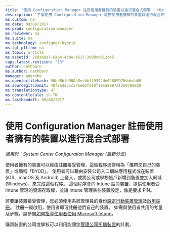 ```yaml
---
title: "使用 Configuration Manager 註冊使用者擁有的裝置以進行混合式部署 | Microsoft Docs"
description: "了解使用 Configuration Manager 註冊使用者擁有的裝置以進行混合式部署的不同方法。"
ms.custom: na
ms.date: 09/08/2017
ms.prod: configuration-manager
ms.reviewer: na
ms.suite: na
ms.technology: configmgr-hybrid
ms.tgt_pltfrm: na
ms.topic: article
ms.assetid: 2bdaa8a7-6a64-4b0e-b617-309dcd912c45
caps.latest.revision: "13"
author: nathbarn
ms.author: nathbarn
manager: angrobe
ms.openlocfilehash: 56bd6bfd900a8ecbb149392de62889970ddedb60
ms.sourcegitcommit: 40f2a4e3cc546e6bfd10f195a8e87af2b0780928
ms.translationtype: HT
ms.contentlocale: zh-TW
ms.lasthandoff: 09/08/2017
---
```

# <a name="enroll-user-owned-devices-for-hybrid-deployments-with-configuration-manager"></a>使用 Configuration Manager 註冊使用者擁有的裝置以進行混合式部署

*適用於：System Center Configuration Manager (最新分支)*

使用者擁有的裝置可以經由註冊接受管理，這個程序通常稱為「攜帶您自己的裝置」或簡稱「BYOD」。 使用者可以藉由安裝公司入口網站應用程式或在裝置 (iOS、macOS 及 Android) 上登入，或將公司或學校帳戶新增到裝置並加入網域 (Windows)，來完成這個程序。 這個程序會向 Intune 註冊裝置，提供使用者受 Intune 管理的資源存取權，並讓 Intune 管理某些裝置設定，像是要求 PIN。

若要讓裝置接受管理，您必須使用系統管理員的身份[設定行動裝置管理](setup-hybrid-mdm.md)及[啟用註冊](enable-platform-enrollment.md)。 註冊一經啟用，使用者即可註冊他們自己的裝置。 如需與使用者共用的考量及步驟，請參閱[如何指導使用者使用 Microsoft Intune](https://docs.microsoft.com/intune/end-user-educate)。

購買裝置的公司或學校可以利用能讓您[管理公司所屬裝置](enroll-company-owned-devices.md)的計劃。
